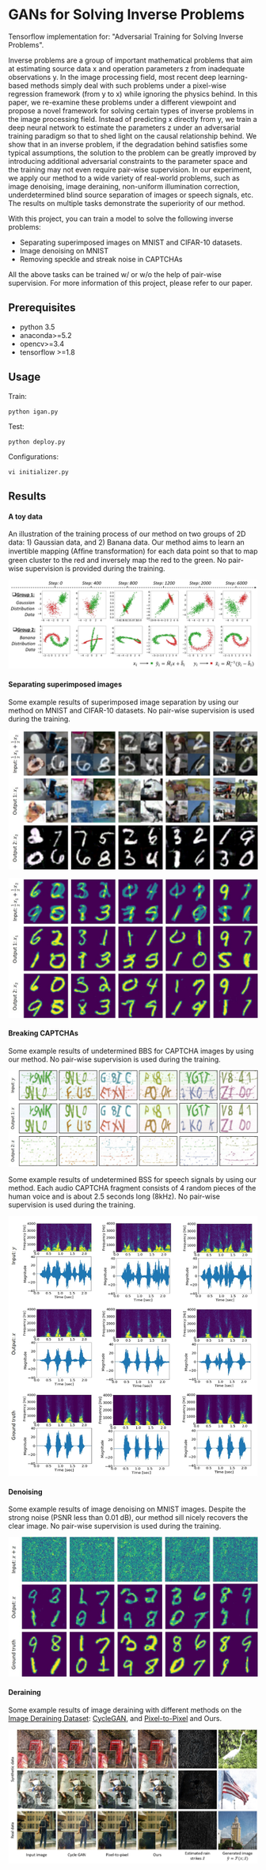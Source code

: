 # GANs for Solving Inverse Problems
Tensorflow implementation for: "Adversarial Training for Solving Inverse Problems". 

Inverse problems are a group of important mathematical problems that aim at estimating source data x and operation parameters z from inadequate observations y. In the image processing field, most recent deep learning-based methods simply deal with such problems under a pixel-wise regression framework (from y to x) while ignoring the physics behind. In this paper, we re-examine these problems under a different viewpoint and propose a novel framework for solving certain types of inverse problems in the image processing field. Instead of predicting x directly from y, we train a deep neural network to estimate the parameters z under an adversarial training paradigm so that to shed light on the causal relationship behind. We show that in an inverse problem, if the degradation behind satisfies some typical assumptions, the solution to the problem can be greatly improved by introducing additional adversarial constraints to the parameter space and the training may not even require pair-wise supervision. In our experiment, we apply our method to a wide variety of real-world problems, such as image denoising, image deraining, non-uniform illumination correction, underdetermined blind source separation of images or speech signals, etc. The results on multiple tasks demonstrate the superiority of our method.

With this project, you can train a model to solve the following inverse problems:
- Separating superimposed images on MNIST and CIFAR-10 datasets.
- Image denoising on MNIST
- Removing speckle and streak noise in CAPTCHAs

All the above tasks can be trained w/ or w/o the help of pair-wise supervision. For more information of this project, please refer to our paper.


## Prerequisites

- python 3.5
- anaconda>=5.2
- opencv>=3.4
- tensorflow >=1.8


## Usage

Train:

```
python igan.py
```

Test:

```
python deploy.py 
```

Configurations:

```
vi initializer.py 
```

## Results

#### A toy data

An illustration of the training process of our method on two groups of 2D data: 1) Gaussian data, and 2) Banana data. Our method aims to learn an invertible mapping (Afﬁne transformation) for each data point so that to map green cluster to the red and inversely map the red to the green.  No pair-wise supervision is provided during the training.

![](imgs/results-toy-example.jpg)



#### Separating superimposed images

Some example results of superimposed image separation by using our method on MNIST and CIFAR-10 datasets. No pair-wise supervision is used during the training.

![](imgs/results-unmixing-mnist-cifar.jpg)



![](imgs/results-unmixing-mnist-mnist.jpg)



#### Breaking CAPTCHAs

Some example results of undetermined BBS for CAPTCHA images by using our method. No pair-wise supervision is used during the training.

![](imgs/results-captcha.jpg)



Some example results of undetermined BSS for speech signals by using our method. Each audio CAPTCHA fragment consists of 4 random pieces of the human voice and is about 2.5 seconds long (8kHz). No pair-wise supervision is used during the training.

![](imgs/results-audio.jpg)



#### Denoising

Some example results of image denoising on MNIST images. Despite the strong noise (PSNR less than 0.01 dB), our method sill nicely recovers the clear image. No pair-wise supervision is used during the training.

![](imgs/results-denoising.jpg)



#### Deraining

Some example results of image deraining with different methods on the [Image Deraining Dataset](https://arxiv.org/abs/1701.05957): [CycleGAN](https://github.com/junyanz/CycleGAN), and [Pixel-to-Pixel](https://github.com/phillipi/pix2pix) and Ours.

![](imgs/results-derain.jpg)


